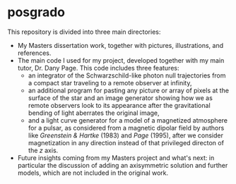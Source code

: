 # posgrado

This repository is divided into three main directories:

- My Masters dissertation work, together with pictures, illustrations, and references.
- The main code I used for my project, developed together with my main tutor, Dr. Dany Page. This code includes three features:
  - an integrator of the Schwarzschild-like photon null trajectories from a compact star traveling to a remote observer at infinity,
  - an additional program for pasting any picture or array of pixels at the surface of the star and an image generator showing how we as remote observers look to its appearance after the gravitational bending of light aberrates the original image,
  - and a light curve generator for a model of a magnetized atmosphere for a pulsar, as considered from a magnetic dipolar field by authors like *Greenstein & Hartke* (1983) and *Page* (1995), after we consider magnetization in any direction instead of that privileged directon of the *z* axis.
- Future insights coming from my Masters project and what's next: in particular the discussion of adding an axisymmetric solution and further models, which are not included in the original work.
